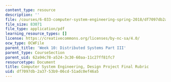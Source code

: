 ```yaml
---
content_type: resource
description: ''
file: /courses/6-033-computer-system-engineering-spring-2018/df7097db2a3753b906cd51adc0ef46a5_MIT6_033S18dpr_rubric.pdf
file_size: 83071
file_type: application/pdf
learning_resource_types: []
license: https://creativecommons.org/licenses/by-nc-sa/4.0/
ocw_type: OCWFile
parent_title: 'Week 10: Distributed Systems Part III'
parent_type: CourseSection
parent_uid: 62a94c78-a524-3c30-60aa-11c27ff81fc7
resourcetype: Document
title: Computer System Engineering, Design Project Final Rubric
uid: df7097db-2a37-53b9-06cd-51adc0ef46a5
---
```

